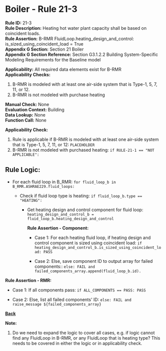 
# Boiler - Rule 21-3  

**Rule ID:** 21-3  
**Rule Description:** Heating hot water plant capacity shall be based on coincident loads.  
**Rule Assertion:** B-RMR FluidLoop.heating_design_and_control: is_sized_using_coincident_load = True  
**Appendix G Section:** Section 21 Boiler  
**Appendix G Section Reference:** Section G3.1.2.2 Building System-Specific Modeling Requirements for the Baseline model  

**Applicability:** All required data elements exist for B-RMR  
**Applicability Checks:**  

1. B-RMR is modeled with at least one air-side system that is Type-1, 5, 7, 11, or 12.
2. B-RMR is not modeled with purchase heating

**Manual Check:** None  
**Evaluation Context:** Building  
**Data Lookup:** None  
**Function Call:** None  

**Applicability Check:**

1. Rule is applicable if B-RMR is modeled with at least one air-side system that is Type-1, 5, 7, 11, or 12: `PLACEHOLDER`
2. B-RMR is not modeled with purchased heating: `if RULE-21-1 == "NOT APPLICABLE":`

## Rule Logic:  

- For each fluid loop in B_RMR: `for fluid_loop_b in B_RMR.ASHRAE229.fluid_loops:`

  - Check if fluid loop type is heating: `if fluid_loop_b.type == "HEATING":`

    - Get heating design and control component for fluid loop: `heating_design_and_control_b = fluid_loop_b.heating_design_and_control`

      **Rule Assertion - Component:**

      - Case 1: For each heating fluid loop, if heating design and control component is sized using coincident load: `if heating_design_and_control_b.is_sized_using_coincident_load: PASS`

      - Case 2: Else, save component ID to output array for failed components:: `else: FAIL and failed_components_array.append(fluid_loop_b.id).`

**Rule Assertion - RMR:**

- Case 1: If all components pass: `if ALL_COMPONENTS == PASS: PASS`

- Case 2: Else, list all failed components' ID: `else: FAIL and raise_message ${failed_components_array}`

**[Back](../_toc.md)**

**Note:**

1. Do we need to expand the logic to cover all cases, e.g. if logic cannot find any FluidLoop in B-RMR, or any FluidLoop that is heating type? This needs to be covered in either the logic or in applicability check.
